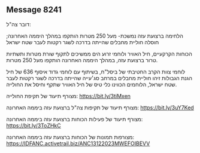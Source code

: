 ## Message 8241

דובר צה"ל:

הלחימה ברצועת עזה נמשכת- מעל 250 מטרות הותקפו במהלך היממה האחרונה; חוסלה חוליית מחבלים שהייתה בדרכה לשגר רקטות לעבר שטח ישראל

הכוחות הקרקעיים, חיל האוויר ולוחמי זרוע הים ממשיכים לתקוף שורת מטרות ותשתיות טרור ברצועת עזה, במהלך היממה האחרונה הותקפו מעל 250 מטרות.

לוחמי צוות הקרב החטיבתי של ביסל"ח, בשיתוף עם לוחמי גדוד איסוף 636 של חיל הגנת הגבולות זיהו חוליית מחבלים במרחב סג׳עייה שהייתה בדרכה לשגר רקטות לעבר שטח ישראל, הלוחמים הכווינו כלי טיס של חיל האוויר שתקף וחיסל את החולייה.

מצורף תיעוד של תקיפת החולייה: https://bit.ly/3tiMxen

מצורף תיעוד של תקיפות צה"ל ברצועת עזה ביממה האחרונה: https://bit.ly/3uY7Ked

מצורף תיעוד של פעילות הכוחות ברצועת עזה ביממה האחרונה: https://bit.ly/3ToZHkC

מצורפות תמונות של הכוחות ברצועת עזה ביממה האחרונה: https://IDFANC.activetrail.biz/ANC13122023MWEFOIBEVV

